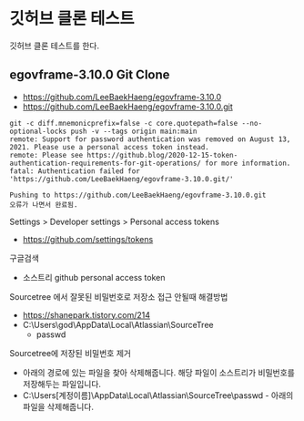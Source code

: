 # 깃허브 클론 테스트

깃허브 클론 테스트를 한다.

## egovframe-3.10.0 Git Clone

- https://github.com/LeeBaekHaeng/egovframe-3.10.0
- https://github.com/LeeBaekHaeng/egovframe-3.10.0.git

```
git -c diff.mnemonicprefix=false -c core.quotepath=false --no-optional-locks push -v --tags origin main:main
remote: Support for password authentication was removed on August 13, 2021. Please use a personal access token instead.
remote: Please see https://github.blog/2020-12-15-token-authentication-requirements-for-git-operations/ for more information.
fatal: Authentication failed for 'https://github.com/LeeBaekHaeng/egovframe-3.10.0.git/'

Pushing to https://github.com/LeeBaekHaeng/egovframe-3.10.0.git
오류가 나면서 완료됨. 
```

Settings > Developer settings > Personal access tokens
- https://github.com/settings/tokens

구글검색
- 소스트리 github personal access token

Sourcetree 에서 잘못된 비밀번호로 저장소 접근 안될때 해결방법
- https://shanepark.tistory.com/214
- C:\Users\god\AppData\Local\Atlassian\SourceTree
    - passwd

Sourcetree에 저장된 비밀번호 제거
- 아래의 경로에 있는 파일을 찾아 삭제해줍니다. 해당 파일이 소스트리가 비밀번호를 저장해두는 파일입니다.
- C:\Users\[계정이름]\AppData\Local\Atlassian\SourceTree\passwd
​- 아래의 파일을 삭제해줍니다.
